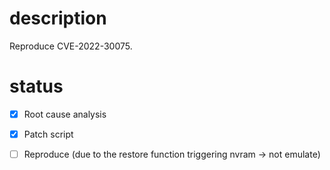 # description

Reproduce CVE-2022-30075.

# status

* [x] Root cause analysis

* [x] Patch script

* [ ] Reproduce (due to the restore function triggering nvram -> not emulate)

